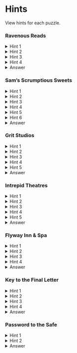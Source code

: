 # Hints

View hints for each puzzle.

### Ravenous Reads

<details><summary>Hint 1</summary>
<p>

Consider the envelope label to determine what’s common across the images.

</p>
</details>

<details><summary>Hint 2</summary>
<p>

Can you name any individuals behind each photo? Searching online may help.

</p>
</details>

<details><summary>Hint 3</summary>
<p>

Each photo depicts a discovery made by a female scientist where most, if not all, credit went to male counterparts. Fill out the female scientists.

</p>
</details>
 
<details><summary>Hint 4</summary>
<p>

The ladies are: Rosalind Franklin, Nettie Stevens, Lise Meitner, Gladys West, Ada Lovelace, and Hedy Lamarr. After filling out the names of female scientists behind each photo, anagram the boxed letters to find the answer. 

</p>
</details>

<details><summary>Answer</summary>
<p>

The answer is MELTED.

</p>
</details>


### Sam’s Scrumptious Sweets

<details><summary>Hint 1</summary>
<p>

Solve the equations at the bottom of the recipe, where each letter represents one digit. 
</p>
</details>

<details><summary>Hint 2</summary>
<p>

For B: B is a single digit, so it must be a value between 0-9. Experiment with different values for B until the equation becomes true.

For A, G, and F: Consider what number added to itself yields a final digit of 0. Set this to A, and figure out what numbers G and F must be for the equation to hold true.

For C and D: Remember that C and D are individual digits. Try out a few values and look for any patterns.

</p>
</details>

<details><summary>Hint 3</summary>
<p>

Pay attention to the line under the recipe title and read the recipe to determine how to transform some of the amounts.

</p>
</details>
 
<details><summary>Hint 4</summary>
<p>

Once you have solved the equations, A = 5, B = 6, C = 3, D = E = 1, F = 2, G = 9. Based on the recipe, how should you transform some of these values?

</p>
</details>

<details><summary>Hint 5</summary>
 <p>
  Because the recipe calls for freezing A, B, and F for 15 minutes, adding 15 to these values gives: A = 20, B = 26, C = 3, D = E = 1, F = 17, G = 9.
 </p>
 </details>
 
 <details><summary>Hint 6</summary>
 <p>
 Convert these numbers into letters by taking corresponding letters of the alphabet.
</p>
</details>

<details><summary>Answer</summary>
<p>

Unscramble the letters to form the word AQUATIC.

</p>
</details>

### Grit Studios


<details><summary>Hint 1</summary>
<p>

Each image is a picture representation of a common word or phrase. A sample answer to the top left image is filled out for you in the crossword.

</p>
</details>

<details><summary>Hint 2</summary>
<p>

Fill out the crossword with the remaining answers to the images. Greyed out boxes indicate spaces.

</p>
</details>

<details><summary>Hint 3</summary>
<p>

Think about incorporating the number or position of words you see into the solution phrases.

</p>
</details>
 
<details><summary>Hint 4</summary>
<p>

Positions to incorporate include: over, under, in, and on. Numbers include: one, two, and four.

</p>
</details>

<details><summary>Hint 5</summary>
 <p>
  The individual answers are: Mind over matter, Try to understand, Forgive and forget, One life to live, Inner strength, On cloud nine, and Get in shape.
 </p>
 </details>

<details><summary>Answer</summary>
<p>

Unscramble the letters in the bolded boxes to find the word GULF.

</p>
</details>

### Intrepid Theatres


<details><summary>Hint 1</summary>
<p>

How can you translate the descriptions in the program into places on the map?

</p>
</details>

<details><summary>Hint 2</summary>
<p>

Each description refers to a location in an ancient civilization. Plot each location on the map. Searching online may help.

</p>
</details>

<details><summary>Hint 3</summary>
<p>

The location countries are: Japan, Australia, Greenland, Canada, Mexico, Brazil, Ukraine, Pakistan, Mongolia, Madagascar. 

How can you connect these points on the map to form a word?

</p>
</details>
 
<details><summary>Hint 4</summary>
<p>

Each Act groups together one letter, so you don’t need to connect places between Acts.

</p>
</details>

<details><summary>Hint 5</summary>
 <p>
  Try connecting the points in the order of the descriptions.
</p>
</details>

<details><summary>Answer</summary>
<p>

When you connect the points in each Act in description order, you trace out the word ICY.

</p>
</details>

### Flyway Inn & Spa


<details><summary>Hint 1</summary>
<p>

Each pair of lines refers to one homophone, which is a set of words with the same pronunciation but different spellings. An example is bare and bear. 

</p>
</details>

<details><summary>Hint 2</summary>
<p>

Within one couplet, the top line and bottom line each indicate one word that is part of the homophone.

</p>
</details>

<details><summary>Hint 3</summary>
<p>

The homophones are: STAIRS/STARES, SCENT/CENT, DESERT/DESSERT, RAISE/RAYS, SWEET/SUITE.

</p>
</details>
 
<details><summary>Hint 4</summary>
<p>

Once you’ve filled in the top words from each couplet, anagram the boxed letters to form the solution. 

</p>
</details>

<details><summary>Answer</summary>
<p>

The answer is CREST.

</p>
</details>

### Key to the Final Letter

<details><summary>Hint 1</summary>
<p>

Look back at Anne’s first letter to you and pay attention to how she describes examining the map.

</p>
</details>

<details><summary>Hint 2</summary>
<p>

How does Anne describe taking a good look at the map? How does she describe the five local businesses? 

</p>
</details>

<details><summary>Hint 3</summary>
<p>

Consider how Anne’s descriptions indicate ways to combine the individual answers. 

</p>
</details>
 
<details><summary>Hint 4</summary>
<p>

How can you combine the answers "from top to bottom"?

</p>
</details>

<details><summary>Answer</summary>
<p>

Taking the first letter from each individual answer and going in order from top to bottom of the map, you get M(elted)-A(quatic)-G(ulf)-I(cy)-C(rest), or MAGIC.

</p>
</details>

### Password to the Safe

<details><summary>Hint 1</summary>
<p>

Look back at the previous answers to each location puzzle. Do their meanings relate to any location on the map?

</p>
</details>

<details><summary>Hint 2</summary>
<p>

Consider places on the map that you haven’t visited.

</p>
</details>

<details><summary>Answer</summary>
<p>

The answer is OCEAN.

</p>
</details>
